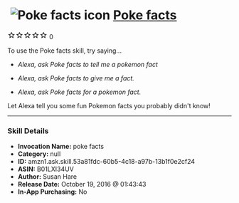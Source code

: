 # &nbsp;<img src="skill_icon" alt="Poke facts icon" width="36"> [Poke facts](http://alexa.amazon.com/#skills/amzn1.ask.skill.53a81fdc-60b5-4c18-a97b-13b1f0e2cf24)
![0 stars](../../images/ic_star_border_black_18dp_1x.png)![0 stars](../../images/ic_star_border_black_18dp_1x.png)![0 stars](../../images/ic_star_border_black_18dp_1x.png)![0 stars](../../images/ic_star_border_black_18dp_1x.png)![0 stars](../../images/ic_star_border_black_18dp_1x.png) 0

To use the Poke facts skill, try saying...

* *Alexa, ask Poke facts to tell me a pokemon fact*

* *Alexa, ask Poke facts to give me a fact.*

* *Alexa, ask Poke facts for a pokemon fact.*

Let Alexa tell you some fun Pokemon facts you probably didn't know!

***

### Skill Details

* **Invocation Name:** poke facts
* **Category:** null
* **ID:** amzn1.ask.skill.53a81fdc-60b5-4c18-a97b-13b1f0e2cf24
* **ASIN:** B01LXI34UV
* **Author:** Susan Hare
* **Release Date:** October 19, 2016 @ 01:43:43
* **In-App Purchasing:** No
